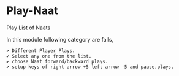 # Play-Naat
Play List of Naats


In this module following category are falls,

	✔ Different Player Plays.
	✔ Select any one from the list.
	✔ choose Naat forward/backward plays.
	✔ setup keys of right arrow +5 left arrow -5 and pause,plays.

